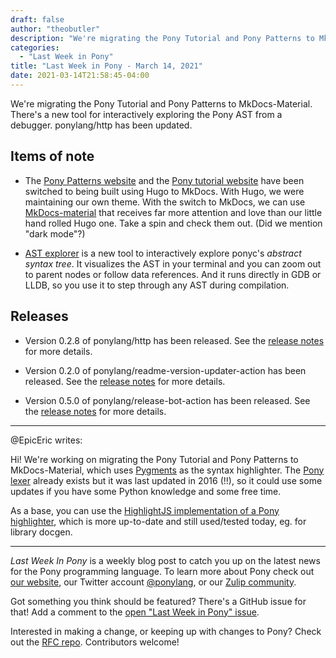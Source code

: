 ```yaml
---
draft: false
author: "theobutler"
description: "We're migrating the Pony Tutorial and Pony Patterns to MkDocs-Material. There's a new tool for interactively exploring the Pony AST from a debugger. ponylang/http has been updated."
categories:
  - "Last Week in Pony"
title: "Last Week in Pony - March 14, 2021"
date: 2021-03-14T21:58:45-04:00
---
```


We're migrating the Pony Tutorial and Pony Patterns to MkDocs-Material. There's a new tool for interactively exploring the Pony AST from a debugger. ponylang/http has been updated.
<!-- more -->

## Items of note

- The [Pony Patterns website](https://patterns.ponylang.io/) and the [Pony tutorial website](https://tutorial.ponylang.io/) have been switched to being built using Hugo to MkDocs. With Hugo, we were maintaining our own theme. With the switch to MkDocs, we can use [MkDocs-material](https://github.com/squidfunk/MkDocs-material) that receives far more attention and love than our little hand rolled Hugo one. Take a spin and check them out. (Did we mention "dark mode"?)

- [AST explorer](https://github.com/Trundle/pony-ast-explorer) is a new tool to interactively explore ponyc's *abstract syntax tree*. It visualizes the AST in your terminal and you can zoom out to parent nodes or follow data references. And it runs directly in GDB or LLDB, so you use it to step through any AST during compilation.

## Releases

- Version 0.2.8 of ponylang/http has been released.
See the [release notes](https://github.com/ponylang/http/releases/tag/0.2.8) for more details.

- Version 0.2.0 of ponylang/readme-version-updater-action has been released.
See the [release notes](https://github.com/ponylang/readme-version-updater-action/releases/tag/0.2.0) for more details.

- Version 0.5.0 of ponylang/release-bot-action has been released. See the [release notes](https://github.com/ponylang/release-bot-action/releases/tag/0.5.0) for more details.

---

@EpicEric writes:

Hi! We're working on migrating the Pony Tutorial and Pony Patterns to MkDocs-Material, which uses [Pygments](https://pygments.org/) as the syntax highlighter. The [Pony lexer](https://github.com/pygments/pygments/blob/master/pygments/lexers/pony.py) already exists but it was last updated in 2016 (!!), so it could use some updates if you have some Python knowledge and some free time.

As a base, you can use the [HighlightJS implementation of a Pony highlighter](https://github.com/highlightjs/highlight.js/blob/master/src/languages/pony.js), which is more up-to-date and still used/tested today, eg. for library docgen.

---

_Last Week In Pony_ is a weekly blog post to catch you up on the latest news for the Pony programming language. To learn more about Pony check out [our website](https://ponylang.io), our Twitter account [@ponylang](https://twitter.com/ponylang), or our [Zulip community](https://ponylang.zulipchat.com).

Got something you think should be featured? There's a GitHub issue for that! Add a comment to the [open "Last Week in Pony" issue](https://github.com/ponylang/ponylang.github.io/issues?q=is%3Aissue+is%3Aopen+label%3Alast-week-in-pony).

Interested in making a change, or keeping up with changes to Pony? Check out the [RFC repo](https://github.com/ponylang/rfcs). Contributors welcome!
